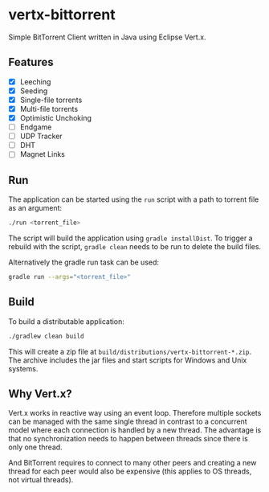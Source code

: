 # vertx-bittorrent

Simple BitTorrent Client written in Java using Eclipse Vert.x.

## Features

- [x] Leeching
- [x] Seeding
- [x] Single-file torrents
- [x] Multi-file torrents
- [x] Optimistic Unchoking
- [ ] Endgame
- [ ] UDP Tracker
- [ ] DHT
- [ ] Magnet Links

## Run

The application can be started using the `run` script with a path to torrent file as an argument:

```bash
./run <torrent_file>
```

The script will build the application using `gradle installDist`.
To trigger a rebuild with the script, `gradle clean` needs to be run to delete the build files.

Alternatively the gradle run task can be used:

```bash
gradle run --args="<torrent_file>"
```

## Build

To build a distributable application:

```bash
./gradlew clean build
```

This will create a zip file at `build/distributions/vertx-bittorrent-*.zip`.
The archive includes the jar files and start scripts for Windows and Unix systems.

## Why Vert.x?

Vert.x works in reactive way using an event loop.
Therefore multiple sockets can be managed with the same single thread in contrast to a concurrent model where each connection is handled by a new thread.
The advantage is that no synchronization needs to happen between threads since there is only one thread.

And BitTorrent requires to connect to many other peers and creating a new thread for each peer would also be expensive (this applies to OS threads, not virtual threads).
